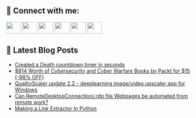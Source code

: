 ## 🔎 Connect with me:
[<img height="32" width="40" src="https://cdn.jsdelivr.net/npm/simple-icons@v5/icons/telegram.svg" />](https://t.me/bullbesh)
[<img height="32" width="40" src="https://cdn.jsdelivr.net/npm/simple-icons@v5/icons/vk.svg" />](https://vk.com/bullbesh)
[<img height="32" width="40" src="https://cdn.jsdelivr.net/npm/simple-icons@v5/icons/twitter.svg" />](https://twitter.com/bullbesh1)
[<img height="32" width="40" src="https://cdn.jsdelivr.net/npm/simple-icons@v5/icons/instagram.svg" />](https://www.instagram.com/bullbesh)
[<img height="32" width="40" src="https://cdn.jsdelivr.net/npm/simple-icons@v5/icons/reddit.svg" />](https://www.reddit.com/user/bullbesh)
[<img height="32" width="40" src="https://cdn.jsdelivr.net/npm/simple-icons@v5/icons/youtube.svg" />](https://www.youtube.com/channel/UCtfjRs6uzgq5mfm8S06WTcg)

## 📕 Latest Blog Posts
<!-- BLOG-POST-LIST:START -->
- [Created a Death countdown timer in seconds](https://www.reddit.com/r/Python/comments/vkz0t7/created_a_death_countdown_timer_in_seconds/)
- [$814 Worth of Cybersecurity and Cyber Warfare Books by Packt for $15 &lpar;-98% OFF&rpar;](https://www.reddit.com/r/Python/comments/vkyyrh/814_worth_of_cybersecurity_and_cyber_warfare/)
- [QualityScaler update 2.2 - deeplearning image/video upscaler app for Windows](https://www.reddit.com/r/Python/comments/vkxvt4/qualityscaler_update_22_deeplearning_imagevideo/)
- [Can RemoteDesktopConnection/.rdp file Webpages be automated from remote work?](https://www.reddit.com/r/Python/comments/vkufol/can_remotedesktopconnectionrdp_file_webpages_be/)
- [Making a Link Extractor In Python](https://www.reddit.com/r/Python/comments/vktot2/making_a_link_extractor_in_python/)
<!-- BLOG-POST-LIST:END -->
